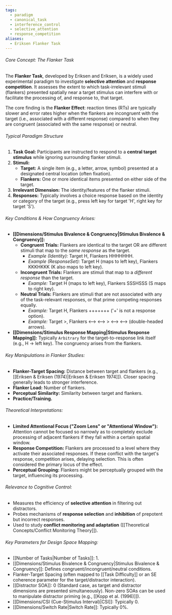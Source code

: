 ```yaml
---
tags:
  - paradigm
  - canonical_task
  - interference_control
  - selective_attention
  - response_competition
aliases:
  - Eriksen Flanker Task
---
```

###### Core Concept: The Flanker Task

The **Flanker Task**, developed by Eriksen and Eriksen, is a widely used experimental paradigm to investigate **selective attention** and **response competition**. It assesses the extent to which task-irrelevant stimuli (flankers) presented spatially near a target stimulus can interfere with or facilitate the processing of, and response to, that target.

The core finding is the **Flanker Effect**: reaction times (RTs) are typically slower and error rates higher when the flankers are incongruent with the target (i.e., associated with a different response) compared to when they are congruent (associated with the same response) or neutral.

###### Typical Paradigm Structure

1.  **Task Goal:** Participants are instructed to respond to a **central target stimulus** while ignoring surrounding flanker stimuli.
2.  **Stimuli:**
    *   **Target:** A single item (e.g., a letter, arrow, symbol) presented at a designated central location (often fixation).
    *   **Flankers:** One or more identical items presented on either side of the target.
3.  **Irrelevant Dimension:** The identity/features of the flanker stimuli.
4.  **Responses:** Typically involves a choice response based on the identity or category of the target (e.g., press left key for target 'H', right key for target 'S').

###### Key Conditions & How Congruency Arises:

*   **[[Dimensions/Stimulus Bivalence & Congruency|Stimulus Bivalence & Congruency]]:**
    *   **Congruent Trials:** Flankers are identical to the target OR are different stimuli that map to the *same response* as the target.
        *   *Example (Identity):* Target H, Flankers HHHHHHH.
        *   *Example (ResponseSet):* Target H (maps to left key), Flankers KKKHKKK (K also maps to left key).
    *   **Incongruent Trials:** Flankers are stimuli that map to a *different response* than the target.
        *   *Example:* Target H (maps to left key), Flankers SSSHSSS (S maps to right key).
    *   **Neutral Trials:** Flankers are stimuli that are not associated with any of the task-relevant responses, or that prime competing responses equally.
        *   *Example:* Target H, Flankers +++++++ ('+' is not a response option).
        *   *Example:* Target >, Flankers <--> <--> > <--> <--> (double-headed arrows).
*   **[[Dimensions/Stimulus Response Mapping|Stimulus Response Mapping]]:** Typically `Arbitrary` for the target-to-response link itself (e.g., H -> left key). The congruency arises from the flankers.

###### Key Manipulations in Flanker Studies:

*   **Flanker-Target Spacing:** Distance between target and flankers (e.g., [[Eriksen & Eriksen (1974)|Eriksen & Eriksen 1974]]). Closer spacing generally leads to stronger interference.
*   **Flanker Load:** Number of flankers.
*   **Perceptual Similarity:** Similarity between target and flankers.
*   **Practice/Training.**

###### Theoretical Interpretations:

*   **Limited Attentional Focus ("Zoom Lens" or "Attentional Window"):** Attention cannot be focused so narrowly as to completely exclude processing of adjacent flankers if they fall within a certain spatial window.
*   **Response Competition:** Flankers are processed to a level where they activate their associated responses. If these conflict with the target's response, competition arises, delaying selection. This is often considered the primary locus of the effect.
*   **Perceptual Grouping:** Flankers might be perceptually grouped with the target, influencing its processing.

###### Relevance to Cognitive Control:

*   Measures the efficiency of **selective attention** in filtering out distractors.
*   Probes mechanisms of **response selection** and **inhibition** of prepotent but incorrect responses.
*   Used to study **conflict monitoring and adaptation** ([[Theoretical Concepts/Conflict Monitoring Theory]]).

###### Key Parameters for Design Space Mapping:

*   [[Number of Tasks|Number of Tasks]]: 1.
*   [[Dimensions/Stimulus Bivalence & Congruency|Stimulus Bivalence & Congruency]]: Defines congruent/incongruent/neutral conditions.
*   Flanker-Target Spacing (often mapped to [[Task Difficulty]] or an SE coherence parameter for the target/distractor interaction).
*  [[Distractor SOA]]: 0 (Standard case, as target and distractor dimensions are presented simultaneously). Non-zero SOAs can be used to manipulate distractor priming (e.g., [[Kopp et al. (1996)]]).
*   [[Dimensions/CSI (Cue-Stimulus Interval)|CSI]]: Typically 0.
*   [[Dimensions/Switch Rate|Switch Rate]]: Typically 0%.